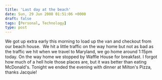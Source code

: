 ```yaml
---
title: 'Last day at the beach'
date: Sun, 29 Jun 2008 01:51:06 +0000
draft: false
tags: [Personal, Technology]
type: post
---
```


We got up extra early this morning to load up the van and checkout from our beach house.  We hit a little traffic on the way home but not as bad as the traffic we hit when we travel to Maryland, we go home around 1:15pm today. On the way home we stopped by Waffle House for breakfast. I forgot how much of a hell hole those places are, but it was better than eating McDonald's. Tonight we ended the evening with dinner at Milton's Pizza, thanks Jacquie!